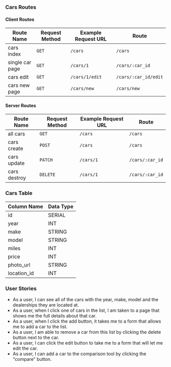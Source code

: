 ### Cars Routes
#### Client Routes
| Route Name      | Request Method | Example Request URL |  Route                   
|-----------------|----------------|---------------------|----------------------
| cars index      | `GET`          | `/cars`             |  `/cars`
| single car page | `GET`          | `/cars/1`           |  `/cars/:car_id`
| cars edit       | `GET`          | `/cars/1/edit`      |  `/cars/:car_id/edit`
| cars new page   | `GET`          | `/cars/new`         |  `/cars/new`

#### Server Routes
| Route Name     | Request Method | Example Request URL |  Route                   
|----------------|----------------|---------------------|----------------------
| all cars       | `GET`          | `/cars`             |  `/cars`
| cars create    | `POST`         | `/cars`             |  `/cars`
| cars update    | `PATCH`        | `/cars/1`           |  `/cars/:car_id`
| cars destroy   | `DELETE`       | `/cars/1`           |  `/cars/:car_id`

### Cars Table
| Column Name    | Data Type             
|----------------|----------------
| id            | SERIAL          
| year          | INT     
| make          | STRING         
| model         | STRING    
| miles         | INT    
| price         | INT  
| photo_url     | STRING  
| location_id   | INT  

### User Stories
* As a user, I can see all of the cars with the year, make, model and the dealerships they are located at.
* As a user, when I click one of cars in the list, I am taken to a page that shows me the full details about that car.
* As a user, when I click the add button, it takes me to a form that allows me to add a car to the list.
* As a user, I am able to remove a car from this list by clicking the delete button next to the car.
* As a user, I can click the edit button to take me to a form that will let me edit the car.
* As a user, I can add a car to the comparison tool by clicking the "compare" button.
